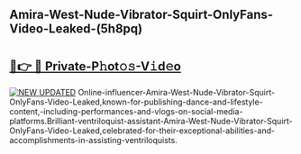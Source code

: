 ## Amira-West-Nude-Vibrator-Squirt-OnlyFans-Video-Leaked-(5h8pq)


# <h2><a href="https://mediaupload.pro?-19M">🔗👉 🔴 Private-P𝚑ot𝚘𝚜-V𝚒d𝚎o</a></h2>

[![NEW UPDATED](https://i.imgur.com/0qMVB7G.gif)](https://mediaupload.pro?-19M)
Online-influencer-Amira-West-Nude-Vibrator-Squirt-OnlyFans-Video-Leaked,known-for-publishing-dance-and-lifestyle-content,-including-performances-and-vlogs-on-social-media-platforms.Brilliant-ventriloquist-assistant-Amira-West-Nude-Vibrator-Squirt-OnlyFans-Video-Leaked,celebrated-for-their-exceptional-abilities-and-accomplishments-in-assisting-ventriloquists.  